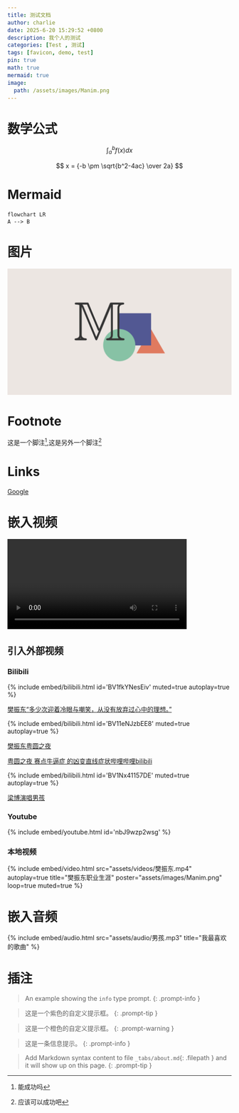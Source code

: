 ```yaml
---
title: 测试文档
author: charlie
date: 2025-6-20 15:29:52 +0800
description: 我个人的测试
categories: [Test , 测试]
tags: [favicon, demo, test]
pin: true
math: true
mermaid: true
image:
  path: /assets/images/Manim.png
---
```




# 数学公式

$$
\int_a^bf(x)dx
$$



$$
x = {-b \pm \sqrt{b^2-4ac} \over 2a}
$$


# Mermaid



```mermaid
flowchart LR
A --> B
```



# 图片

![Manim](../assets/images/Manim.png)



# Footnote



这是一个脚注[^1],这是另外一个脚注[^2]



[^1]: 能成功吗
[^2]: 应该可以成功吧



# Links

[Google](https://google.com)



# 嵌入视频



<video controls width="80%">
  <source src="/assets/videos/樊振东.mp4" type="video/mp4">
</video>


## 引入外部视频

###  Bilibili

{% include embed/bilibili.html id='BV1fkYNesEiv' muted=true autoplay=true %}



[樊振东“多少次迎着冷眼与嘲笑，从没有放弃过心中的理想。”](https://www.bilibili.com/video/BV1fkYNesEiv/?share_source=copy_web&vd_source=57d93991f103db1cf0bd8737faea7e61)



{% include embed/bilibili.html id='BV11eNJzbEE8' muted=true autoplay=true %}



[樊振东粤圆之夜](https://www.bilibili.com/video/BV11eNJzbEE8/?spm_id_from=333.1391.top_right_bar_window_default_collection.content.click&vd_source=bef1d2c9b76366a4540e6a0bd70d20ac)



[粤圆之夜 赛点牛逼症 的凶变直线症状哔哩哔哩bilibili](https://www.bilibili.com/video/BV11eNJzbEE8/?spm_id_from=333.1391.top_right_bar_window_default_collection.content.click&vd_source=bef1d2c9b76366a4540e6a0bd70d20ac)



{% include embed/bilibili.html id='BV1Nx41157DE' muted=true autoplay=true %}

[梁博演唱男孩](https://www.bilibili.com/video/BV1Nx41157DE/?share_source=copy_web&vd_source=57d93991f103db1cf0bd8737faea7e61)


### Youtube

{% include embed/youtube.html id='nbJ9wzp2wsg' %}



### 本地视频

{% include embed/video.html 
  src="assets/videos/樊振东.mp4" 
  autoplay=true
  title="樊振东职业生涯" 
  poster="assets/images/Manim.png"
  loop=true 
  muted=true 
%}





# 嵌入音频



{% include embed/audio.html src="assets/audio/男孩.mp3" title="我最喜欢的歌曲" %}





# 插注



> An example showing the `info` type prompt.
{: .prompt-info }


>这是一个紫色的自定义提示框。
{: .prompt-tip }


> 这是一个橙色的自定义提示框。
{: .prompt-warning }

>这是一条信息提示。
{: .prompt-info }

> Add Markdown syntax content to file `_tabs/about.md`{: .filepath } and it will show up on this page.
{: .prompt-tip }

